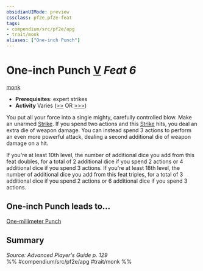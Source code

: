 ```yaml
---
obsidianUIMode: preview
cssclass: pf2e,pf2e-feat
tags:
- compendium/src/pf2e/apg
- trait/monk
aliases: ["One-inch Punch"]
---
```

# One-inch Punch  [V](rules/core-rulebook/chapter-9-playing-the-game.md#Actions "Varies") *Feat 6*  
[monk](rules/traits/monk.md "Monk Class Trait")  

- **Prerequisites**: expert strikes
- **Activity** Varies ([>>](rules/core-rulebook/chapter-9-playing-the-game.md#Actions "Two-Action") OR [>>>](rules/core-rulebook/chapter-9-playing-the-game.md#Actions "Three-Action"))

You put all your force into a single mighty, carefully controlled blow. Make an unarmed [Strike](rules/actions/strike.md). If you spend two actions and this [Strike](rules/actions/strike.md) hits, you deal an extra die of weapon damage. You can instead spend 3 actions to perform an even more powerful attack, dealing a second additional die of weapon damage on a hit.

If you're at least 10th level, the number of additional dice you add from this feat doubles, for a total of 2 additional dice if you spend 2 actions or 4 additional dice if you spend 3 actions. If you're at least 18th level, the number of additional dice you add from this feat triples, for a total of 3 additional dice if you spend 2 actions or 6 additional dice if you spend 3 actions.

## One-inch Punch leads to...

[One-millimeter Punch](compendium/feats/one-millimeter-punch-apg.md)

## Summary

*Source: Advanced Player's Guide p. 129*  
%% #compendium/src/pf2e/apg #trait/monk %%